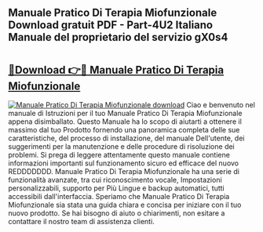 ## Manuale Pratico Di Terapia Miofunzionale Download gratuit PDF - Part-4U2 Italiano Manuale del proprietario del servizio gX0s4

# <h2><a href="http://df9g55.blite.top/?on=Manuale+Pratico+Di+Terapia+Miofunzionale">🔗Download 👉🔴 Manuale Pratico Di Terapia Miofunzionale</a></h2>

[![Manuale Pratico Di Terapia Miofunzionale download](https://i.imgur.com/lujVjoI.png)](http://df9g55.blite.top/?on=Manuale+Pratico+Di+Terapia+Miofunzionale)
Ciao e benvenuto nel manuale di Istruzioni per il tuo Manuale Pratico Di Terapia Miofunzionale appena disimballato. Questo Manuale ha lo scopo di aiutarti a ottenere il massimo dal tuo Prodotto fornendo una panoramica completa delle sue caratteristiche, del processo di installazione, del manuale Dell'utente, dei suggerimenti per la manutenzione e delle procedure di risoluzione dei problemi. Si prega di leggere attentamente questo manuale contiene informazioni importanti sul funzionamento sicuro ed efficace del nuovo REDDDDDDD. Manuale Pratico Di Terapia Miofunzionale ha una serie di funzionalità avanzate, tra cui riconoscimento vocale, Impostazioni personalizzabili, supporto per Più Lingue e backup automatici, tutti accessibili dall'interfaccia. Speriamo che Manuale Pratico Di Terapia Miofunzionale sia stata una guida chiara e concisa per iniziare con il tuo nuovo prodotto. Se hai bisogno di aiuto o chiarimenti, non esitare a contattare il nostro team di assistenza clienti.
